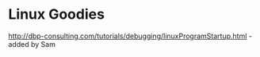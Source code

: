 # Linux Goodies

http://dbp-consulting.com/tutorials/debugging/linuxProgramStartup.html - added by Sam
